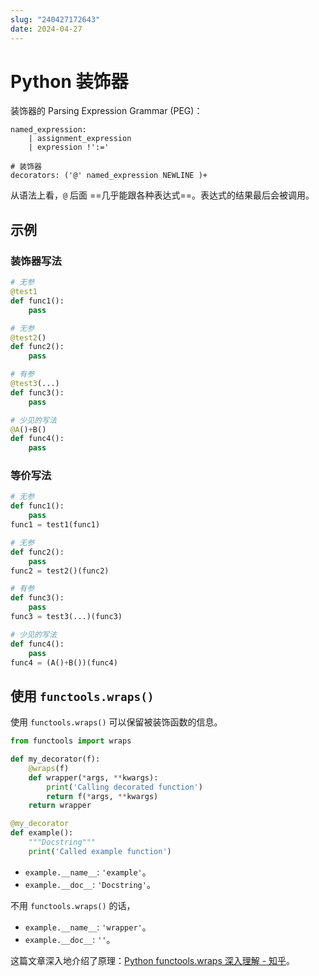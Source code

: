```yaml
---
slug: "240427172643"
date: 2024-04-27
---
```


# Python 装饰器

装饰器的 Parsing Expression Grammar (PEG)：

``` peg
named_expression:
    | assignment_expression
    | expression !':='

# 装饰器
decorators: ('@' named_expression NEWLINE )+
```

从语法上看，`@` 后面 ==几乎能跟各种表达式==。表达式的结果最后会被调用。

## 示例

### 装饰器写法

``` python
# 无参
@test1
def func1():
    pass

# 无参
@test2()
def func2():
    pass

# 有参
@test3(...)
def func3():
    pass

# 少见的写法
@A()+B()
def func4():
    pass
```

### 等价写法

``` python
# 无参
def func1():
    pass
func1 = test1(func1)

# 无参
def func2():
    pass
func2 = test2()(func2)

# 有参
def func3():
    pass
func3 = test3(...)(func3)

# 少见的写法
def func4():
    pass
func4 = (A()+B())(func4)
```

## 使用 `functools.wraps()`

使用 `functools.wraps()` 可以保留被装饰函数的信息。

``` python
from functools import wraps

def my_decorator(f):
    @wraps(f)
    def wrapper(*args, **kwargs):
        print('Calling decorated function')
        return f(*args, **kwargs)
    return wrapper

@my_decorator
def example():
    """Docstring"""
    print('Called example function')
```

- `example.__name__`: `'example'`。
- `example.__doc__`: `'Docstring'`。

不用 `functools.wraps()` 的话，

- `example.__name__`: `'wrapper'`。
- `example.__doc__`: `''`。

这篇文章深入地介绍了原理：[Python functools.wraps 深入理解 - 知乎](https://zhuanlan.zhihu.com/p/45535784)。
